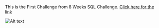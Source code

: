 This is the First Challenge from 8 Weeks SQL Challenge. [Click here for the link](https://8weeksqlchallenge.com/case-study-1/)

![Alt text](https://8weeksqlchallenge.com/images/case-study-designs/1.png)
